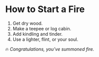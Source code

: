 # How to Start a Fire

1. Get dry wood.
2. Make a teepee or log cabin.
3. Add kindling and tinder.
4. Use a lighter, flint, or your soul.

🔥 *Congratulations, you’ve summoned fire.*